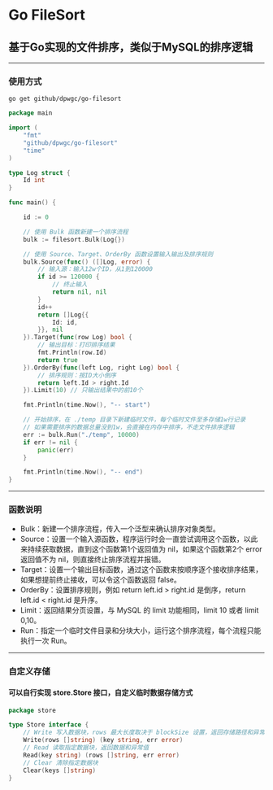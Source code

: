 # Go FileSort

## 基于Go实现的文件排序，类似于MySQL的排序逻辑

***

### 使用方式

```
go get github/dpwgc/go-filesort
```

```go
package main

import (
	"fmt"
	"github/dpwgc/go-filesort"
	"time"
)

type Log struct {
	Id int
}

func main() {

	id := 0

	// 使用 Bulk 函数新建一个排序流程
	bulk := filesort.Bulk(Log{})

	// 使用 Source、Target、OrderBy 函数设置输入输出及排序规则
	bulk.Source(func() ([]Log, error) {
		// 输入源：输入12w个ID，从1到120000
		if id >= 120000 {
			// 终止输入
			return nil, nil
		}
		id++
		return []Log{{
			Id: id,
		}}, nil
	}).Target(func(row Log) bool {
		// 输出目标：打印排序结果
		fmt.Println(row.Id)
		return true
	}).OrderBy(func(left Log, right Log) bool {
		// 排序规则：按ID大小倒序
		return left.Id > right.Id
	}).Limit(10) // 只输出结果中的前10个

	fmt.Println(time.Now(), "-- start")

	// 开始排序，在 ./temp 目录下新建临时文件，每个临时文件至多存储1w行记录
	// 如果需要排序的数据总量没到1w，会直接在内存中排序，不走文件排序逻辑
	err := bulk.Run("./temp", 10000)
	if err != nil {
		panic(err)
	}

	fmt.Println(time.Now(), "-- end")
}
```

***

### 函数说明

* Bulk：新建一个排序流程，传入一个泛型来确认排序对象类型。
* Source：设置一个输入源函数，程序运行时会一直尝试调用这个函数，以此来持续获取数据，直到这个函数第1个返回值为 nil，如果这个函数第2个 error 返回值不为 nil，则直接终止排序流程并报错。
* Target：设置一个输出目标函数，通过这个函数来按顺序逐个接收排序结果，如果想提前终止接收，可以令这个函数返回 false。
* OrderBy：设置排序规则，例如 return left.id > right.id 是倒序，return left.id < right.id 是升序。
* Limit：返回结果分页设置，与 MySQL 的 limit 功能相同，limit 10 或者 limit 0,10。
* Run：指定一个临时文件目录和分块大小，运行这个排序流程，每个流程只能执行一次 Run。

*** 

### 自定义存储

#### 可以自行实现 store.Store 接口，自定义临时数据存储方式

```go
package store

type Store interface {
	// Write 写入数据块，rows 最大长度取决于 blockSize 设置，返回存储路径和异常值
	Write(rows []string) (key string, err error)
	// Read 读取指定数据块，返回数据和异常值
	Read(key string) (rows []string, err error)
	// Clear 清除指定数据块
	Clear(keys []string)
}
```